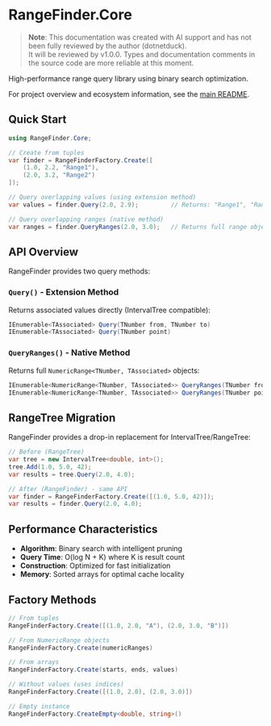 # RangeFinder.Core

> **Note**: This documentation was created with AI support and has not been fully reviewed by the author (dotnetduck).  
> It will be reviewed by v1.0.0. Types and documentation comments in the source code are more reliable at this moment.

High-performance range query library using binary search optimization.

For project overview and ecosystem information, see the [main README](../README.md).

## Quick Start

```csharp
using RangeFinder.Core;

// Create from tuples
var finder = RangeFinderFactory.Create([
    (1.0, 2.2, "Range1"),
    (2.0, 3.2, "Range2")
]);

// Query overlapping values (using extension method)
var values = finder.Query(2.0, 2.9);         // Returns: "Range1", "Range2"

// Query overlapping ranges (native method)
var ranges = finder.QueryRanges(2.0, 3.0);   // Returns full range objects
```

## API Overview

RangeFinder provides two query methods:

### `Query()` - Extension Method

Returns associated values directly (IntervalTree compatible):

```csharp
IEnumerable<TAssociated> Query(TNumber from, TNumber to)
IEnumerable<TAssociated> Query(TNumber point)
```

### `QueryRanges()` - Native Method

Returns full `NumericRange<TNumber, TAssociated>` objects:

```csharp
IEnumerable<NumericRange<TNumber, TAssociated>> QueryRanges(TNumber from, TNumber to)
IEnumerable<NumericRange<TNumber, TAssociated>> QueryRanges(TNumber point)
```

## RangeTree Migration

RangeFinder provides a drop-in replacement for IntervalTree/RangeTree:

```csharp
// Before (RangeTree)
var tree = new IntervalTree<double, int>();
tree.Add(1.0, 5.0, 42);
var results = tree.Query(2.0, 4.0);

// After (RangeFinder) - same API
var finder = RangeFinderFactory.Create([(1.0, 5.0, 42)]);
var results = finder.Query(2.0, 4.0);
```

## Performance Characteristics

- **Algorithm**: Binary search with intelligent pruning
- **Query Time**: O(log N + K) where K is result count
- **Construction**: Optimized for fast initialization
- **Memory**: Sorted arrays for optimal cache locality

## Factory Methods

```csharp
// From tuples
RangeFinderFactory.Create([(1.0, 2.0, "A"), (2.0, 3.0, "B")])

// From NumericRange objects
RangeFinderFactory.Create(numericRanges)

// From arrays
RangeFinderFactory.Create(starts, ends, values)

// Without values (uses indices)
RangeFinderFactory.Create([(1.0, 2.0), (2.0, 3.0)])

// Empty instance
RangeFinderFactory.CreateEmpty<double, string>()
```
